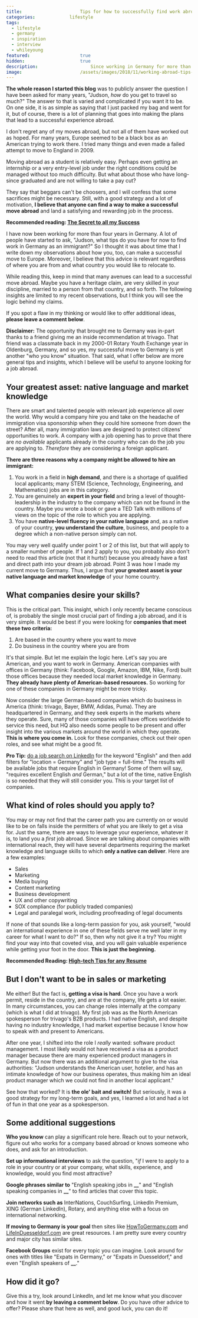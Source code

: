 ```yaml
---
title:						Tips for how to successfully find work abroad as an American
categories:				lifestyle
tags:
  - lifestyle
  - germany
  - inspiration
  - interview
  - whileyoung
featured:					true
hidden:						true
description:					Since working in Germany for more than four years, I have identified a few universal truths that I believe will help anyone who is seeking employment abroad.
image:						/assets/images/2018/11/working-abroad-tips-featured-image.jpg
---
```


**The whole reason I started this blog** was to publicly answer the question I have been asked for many years, "Judson, *how* do you get to travel so much?" The answer to that is varied and complicated if you want it to be. On one side, it is as simple as saying that I just packed my bag and went for it, but of course, there is a lot of planning that goes into making the plans that lead to a successful experience abroad.

I don't regret any of my moves abroad, but not all of them have worked out as hoped. For many years, Europe seemed to be a black box as an American trying to work there. I tried many things and even made a failed attempt to move to England in 2009.

Moving abroad as a student is relatively easy. Perhaps even getting an internship or a very entry-level job under the right conditions could be managed without too much difficulty. But what about those who have long-since graduated and are not willing to take a pay cut?

They say that beggars can't be choosers, and I will confess that some sacrifices might be necessary. Still, with a good strategy and a lot of motivation, **I believe that anyone can find a way to make a successful move abroad** and land a satisfying and rewarding job in the process.

**Recommended reading: [The Secret to all my Success](/showing-up-secret-to-success/)**

I have now been working for more than four years in Germany. A lot of people have started to ask, "Judson, what tips do you have for now to find work in Germany as an immigrant?" So I thought it was about time that I write down my observations about how you, too, can make a successful move to Europe. Moreover, I believe that this advice is relevant regardless of where you are from and what country you would like to relocate to.

While reading this, keep in mind that many avenues can lead to a successful move abroad. Maybe you have a heritage claim, are very skilled in your discipline, married to a person from that country, and so forth. The following insights are limited to my recent observations, but I think you will see the logic behind my claims. 

If you spot a flaw in my thinking or would like to offer additional ideas, **please leave a comment below**.

**Disclaimer:** The opportunity that brought me to Germany was in-part thanks to a friend giving me an inside recommendation at trivago. That friend was a classmate back in my 2000-01 Rotary Youth Exchange year in Oldenburg, Germany, and so yes, my successful move to Germany is yet another "who you know" situation. That said, what I offer below are more general tips and insights, which I believe will be useful to anyone looking for a job abroad.

## Your greatest asset: native language and market knowledge

There are smart and talented people with relevant job experience all over the world. Why would a company hire you and take on the headache of immigration visa sponsorship when they could hire someone from down the street? After all, many immigration laws are designed to protect citizens' opportunities to work. A company with a job opening has to prove that there are *no available* applicants already in the country who can do the job you are applying to. *Therefore* they are considering a foreign applicant.

**There are three reasons why a company might be allowed to hire an immigrant:**

1. You work in a field in **high demand**, and there is a shortage of qualified local applicants; many STEM (Science, Technology, Engineering, and Mathematics) jobs are in this category.
2. You are genuinely an **expert in your field** and bring a level of thought-leadership in the industry to the company which can not be found in the country. Maybe you wrote a book or gave a TED Talk with millions of views on the topic of the role to which you are applying.
3. You have **native-level fluency in your native language** and, as a native of your country, **you understand the culture**, business, and people to a degree which a non-native person simply can not.

You may very well qualify under point 1 or 2 of this list, but that will apply to a smaller number of people. If 1 and 2 apply to you, you probably also don't need to read this article (not that it hurts!) because you already have a fast and direct path into your dream job abroad. Point 3 was how I made my current move to Germany. Thus, I argue that **your greatest asset is your native language and market knowledge** of your home country.

## What companies desire your skills?

This is the critical part. This insight, which I only recently became conscious of, is probably the single most crucial part of finding a job abroad, and it is very simple. It would be best if you were looking for **companies that meet these two criteria:**

1. Are based in the country where you want to move
2. Do business in the country where you are from

It's that simple. But let me explain the logic here. Let's say you are American, and you want to work in Germany. American companies with offices in Germany (think: Facebook, Google, Amazon, IBM, Nike, Ford) built those offices because they needed local market knowledge in Germany. **They already have plenty of American-based resources.** So working for one of these companies in Germany might be more tricky.

Now consider the large German-based companies which do business in America (think: trivago, Bayer, BMW, Adidas, Puma). They are headquartered in Germany, and they seek experts in the markets where they operate. Sure, many of those companies will have offices worldwide to service this need, but HQ also needs some people to be present and offer insight into the various markets around the world in which they operate. **This is where you come in.** Look for these companies, check out their open roles, and see what might be a good fit.

**Pro Tip:** [do a job search on LinkedIn](https://www.linkedin.com/jobs/search/?f_JT=F&f_TP=1%2C2%2C3%2C4&keywords=english&location=Germany&locationId=de%3A0) for the keyword "English" and then add filters for "location = Germany" and "job type = full-time." The results will be available jobs that require English in Germany! Some of them will say, "requires excellent English *and* German," but a lot of the time, native English is so needed that they will still consider you. This is your target list of companies.

## What kind of roles should you apply to?

You may or may not find that the career path you are currently on or would like to be on falls inside the permitters of what you are likely to get a visa for. Just the same, there are ways to leverage your experience, whatever it is, to land you a *first* job abroad. Since we are talking about companies with international reach, they will have several departments requiring the market knowledge and language skills to which **only a native can deliver**. Here are a few examples:

- Sales
- Marketing
- Media buying
- Content marketing
- Business development
- UX and other copywriting
- SOX compliance (for publicly traded companies)
- Legal and paralegal work, including proofreading of legal documents

If none of that sounds like a long-term passion for you, ask yourself, "would an international experience in one of these fields serve me well later in my career for what I want to do?" If so, then why not give it a try? You might find your way into that coveted visa, and you will gain valuable experience while getting your foot in the door. **This is just the beginning.**

**Recommended Reading: [High-tech Tips for any Resume](/high-tech-resume-tips/)**

## But I don't want to be in sales or marketing

Me either! But the fact is, **getting a visa is hard**. Once you have a work permit, reside in the country, and are at the company, life gets a lot easier. In many circumstances, you can change roles internally at the company (which is what I did at trivago). My first job was as the North American spokesperson for trivago's B2B products. I had native English, and despite having no industry knowledge, I had market expertise because I know how to speak with and present to Americans.

After one year, I shifted into the role I *really* wanted: software product management. I most likely would not have received a visa as a product manager because there are many experienced product managers in Germany. But now there was an additional argument to give to the visa authorities: "Judson understands the American user, hotelier, and has an intimate knowledge of how our business operates, thus making him an ideal product manager which we could not find in another local applicant." 

See how that worked? It is **the ole' bait and switch!** But seriously, it was a good strategy for my long-term goals, and yes, I learned a lot and had a lot of fun in that one year as a spokesperson.

## Some additional suggestions

**Who you know** can play a significant role here. Reach out to your network, figure out who works for a company based abroad or knows someone who does, and ask for an introduction.

**Set up informational interviews** to ask the question, "*if* I were to apply to a role in your country or at your company, what skills, experience, and knowledge, would you find most attractive?

**Google phrases similar to** "English speaking jobs in **\_\_**" and "English speaking companies in **\_\_**" to find articles that cover this topic.

**Join networks such as** InterNations, CouchSurfing, LinkedIn Premium, XING (German LinkedIn), Rotary, and anything else with a focus on international networking.

**If moving to Germany is your goal** then sites like [HowToGermany.com](https://www.howtogermany.com/) and [LifeInDuesseldorf.com](https://lifeinduesseldorf.com/) are great resources. I am pretty sure every country and major city has similar sites.

**Facebook Groups** exist for every topic you can imagine. Look around for ones with titles like "Expats in Germany," or "Expats in Duesseldorf," and even "English speakers of **\_\_**."

## How did it go?

Give this a try, look around LinkedIn, and let me know what you discover and how it went **by leaving a comment below**. Do you have other advice to offer? Please share that here as well, and good luck, you can do it!